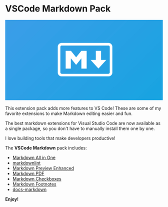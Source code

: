 # VSCode Markdown Pack

![Banner](assets/banner.jpg)

This extension pack adds more features to VS Code! These are some of my favorite extensions to make Markdown editing easier and fun.

The best markdown extensions for Visual Studio Code are now available as a single package, so you don't have to manually install them one by one.

I love building tools that make developers productive!

The **VSCode Markdown** pack includes:

* [Markdown All in One](https://marketplace.visualstudio.com/items?itemName=yzhang.markdown-all-in-one)
* [markdownlint](https://marketplace.visualstudio.com/items?itemName=DavidAnson.vscode-markdownlint)
* [Markdown Preview Enhanced](https://marketplace.visualstudio.com/items?itemName=shd101wyy.markdown-preview-enhanced)
* [Markdown PDF](https://marketplace.visualstudio.com/items?itemName=yzane.markdown-pdf)
* [Markdown Checkboxes](https://marketplace.visualstudio.com/items?itemName=bierner.markdown-checkbox)
* [Markdown Footnotes](https://marketplace.visualstudio.com/items?itemName=bierner.markdown-footnotes)
* [docs-markdown](https://marketplace.visualstudio.com/items?itemName=docsmsft.docs-markdown)

**Enjoy!**
